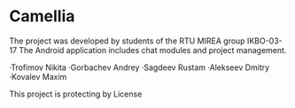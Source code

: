# Camellia
The project was developed by students of the RTU MIREA group IKBO-03-17
The Android application includes chat modules and project management.

·Trofimov Nikita
·Gorbachev Andrey
·Sagdeev Rustam
·Alekseev Dmitry
·Kovalev Maxim

This project is protecting by License

